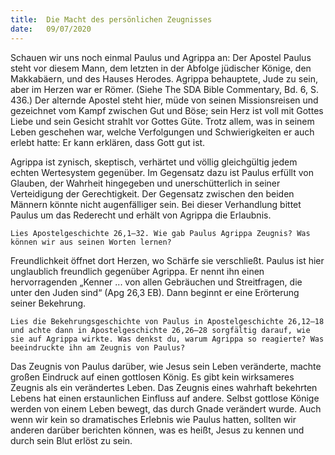 ```yaml
---
title:  Die Macht des persönlichen Zeugnisses
date:   09/07/2020
---
```


Schauen wir uns noch einmal Paulus und Agrippa an: Der Apostel Paulus steht vor diesem Mann, dem letzten in der Abfolge jüdischer Könige, den Makkabäern, und des Hauses Herodes. Agrippa behauptete, Jude zu sein, aber im Herzen war er Römer. (Siehe The SDA Bible Commentary, Bd. 6, S. 436.) Der alternde Apostel steht hier, müde von seinen Missionsreisen und gezeichnet vom Kampf zwischen Gut und Böse; sein Herz ist voll mit Gottes Liebe und sein Gesicht strahlt vor Gottes Güte. Trotz allem, was in seinem Leben geschehen war, welche Verfolgungen und Schwierigkeiten er auch erlebt hatte: Er kann erklären, dass Gott gut ist.

Agrippa ist zynisch, skeptisch, verhärtet und völlig gleichgültig jedem echten Wertesystem gegenüber. Im Gegensatz dazu ist Paulus erfüllt von Glauben, der Wahrheit hingegeben und unerschütterlich in seiner Verteidigung der Gerechtigkeit. Der Gegensatz zwischen den beiden Männern könnte nicht augenfälliger sein. Bei dieser Verhandlung bittet Paulus um das Rederecht und erhält von Agrippa die Erlaubnis.

`Lies Apostelgeschichte 26,1–32. Wie gab Paulus Agrippa Zeugnis? Was können wir aus seinen Worten lernen?`

Freundlichkeit öffnet dort Herzen, wo Schärfe sie verschließt. Paulus ist hier unglaublich freundlich gegenüber Agrippa. Er nennt ihn einen hervorragenden „Kenner ... von allen Gebräuchen und Streitfragen, die unter den Juden sind“ (Apg 26,3 EB). Dann beginnt er eine Erörterung seiner Bekehrung.

`Lies die Bekehrungsgeschichte von Paulus in Apostelgeschichte 26,12–18 und achte dann in Apostelgeschichte 26,26–28 sorgfältig darauf, wie sie auf Agrippa wirkte. Was denkst du, warum Agrippa so reagierte? Was beeindruckte ihn am Zeugnis von Paulus?`

Das Zeugnis von Paulus darüber, wie Jesus sein Leben veränderte, machte großen Eindruck auf einen gottlosen König. Es gibt kein wirksameres Zeugnis als ein verändertes Leben. Das Zeugnis eines wahrhaft bekehrten Lebens hat einen erstaunlichen Einfluss auf andere. Selbst gottlose Könige werden von einem Leben bewegt, das durch Gnade verändert wurde. Auch wenn wir kein so dramatisches Erlebnis wie Paulus hatten, sollten wir anderen darüber berichten können, was es heißt, Jesus zu kennen und durch sein Blut erlöst zu sein.
